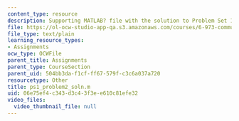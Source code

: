 ```yaml
---
content_type: resource
description: Supporting MATLAB? file with the solution to Problem Set 1, Problem 2.
file: https://ol-ocw-studio-app-qa.s3.amazonaws.com/courses/6-973-communication-system-design-spring-2006/06e75ef4c343d3c43f3ee610c81efe32_ps1_problem2_soln.m
file_type: text/plain
learning_resource_types:
- Assignments
ocw_type: OCWFile
parent_title: Assignments
parent_type: CourseSection
parent_uid: 504bb3da-f1cf-ff67-579f-c3c6a037a720
resourcetype: Other
title: ps1_problem2_soln.m
uid: 06e75ef4-c343-d3c4-3f3e-e610c81efe32
video_files:
  video_thumbnail_file: null
---
```

